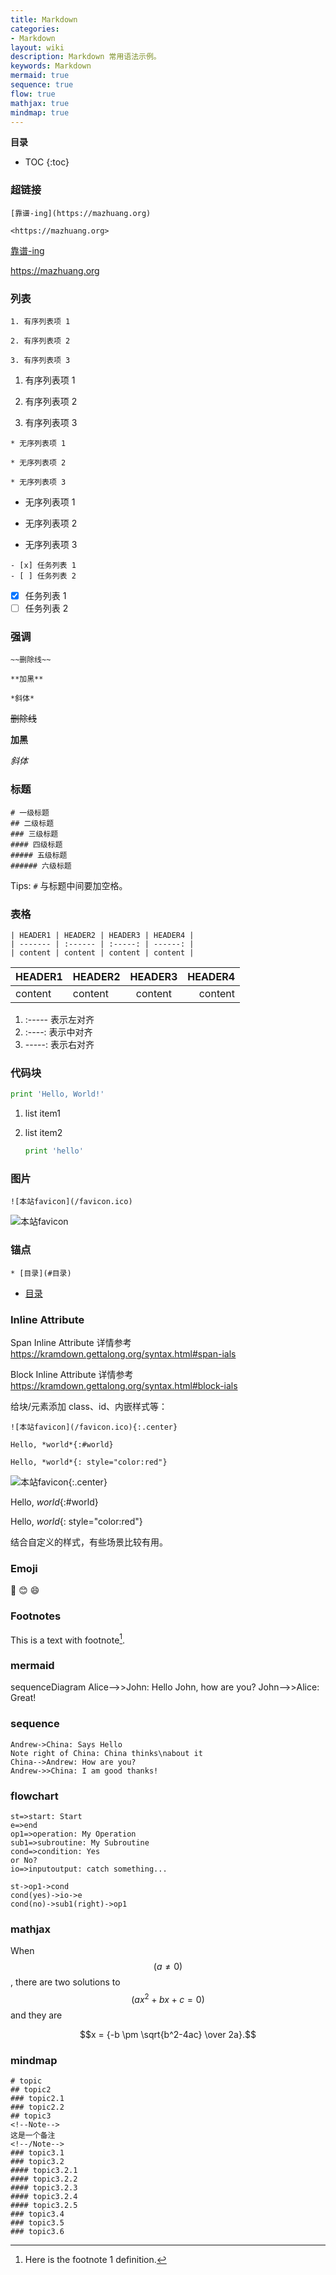 ```yaml
---
title: Markdown
categories:
- Markdown
layout: wiki
description: Markdown 常用语法示例。
keywords: Markdown
mermaid: true
sequence: true
flow: true
mathjax: true
mindmap: true
---
```


**目录**

* TOC
{:toc}

### 超链接

```
[靠谱-ing](https://mazhuang.org)

<https://mazhuang.org>
```

[靠谱-ing](https://mazhuang.org)  

<https://mazhuang.org>

### 列表

```
1. 有序列表项 1

2. 有序列表项 2

3. 有序列表项 3
```

1. 有序列表项 1

2. 有序列表项 2

3. 有序列表项 3

```
* 无序列表项 1

* 无序列表项 2

* 无序列表项 3
```

* 无序列表项 1

* 无序列表项 2

* 无序列表项 3

```
- [x] 任务列表 1
- [ ] 任务列表 2
```

- [x] 任务列表 1
- [ ] 任务列表 2

### 强调

```
~~删除线~~

**加黑**

*斜体*
```

~~删除线~~

**加黑**

*斜体*

### 标题

```
# 一级标题
## 二级标题
### 三级标题
#### 四级标题
##### 五级标题
###### 六级标题
```

Tips: `#` 与标题中间要加空格。

### 表格

```
| HEADER1 | HEADER2 | HEADER3 | HEADER4 |
| ------- | :------ | :-----: | ------: |
| content | content | content | content |
```

| HEADER1 | HEADER2 | HEADER3 | HEADER4 |
| ------- | :------ | :-----: | ------: |
| content | content | content | content |

1. :----- 表示左对齐
2. :----: 表示中对齐
3. -----: 表示右对齐

### 代码块

```python
print 'Hello, World!'
```

1. list item1

2. list item2

   ```python
   print 'hello'
   ```

### 图片

```
![本站favicon](/favicon.ico)
```

![本站favicon](/favicon.ico)

### 锚点

```
* [目录](#目录)
```

* [目录](#目录)

### Inline Attribute

Span Inline Attribute 详情参考 <https://kramdown.gettalong.org/syntax.html#span-ials>

Block Inline Attribute 详情参考 <https://kramdown.gettalong.org/syntax.html#block-ials>

给块/元素添加 class、id、内嵌样式等：

```
![本站favicon](/favicon.ico){:.center}

Hello, *world*{:#world} 

Hello, *world*{: style="color:red"} 
```

![本站favicon](/favicon.ico){:.center}

Hello, *world*{:#world} 

Hello, *world*{: style="color:red"} 

结合自定义的样式，有些场景比较有用。

### Emoji

:camel:
:blush:
:smile:

### Footnotes

This is a text with footnote[^1].

### mermaid

<div class="mermaid">
sequenceDiagram
    Alice-->>John: Hello John, how are you?
    John-->>Alice: Great!
</div>

### sequence

```sequence
Andrew->China: Says Hello
Note right of China: China thinks\nabout it
China-->Andrew: How are you?
Andrew->>China: I am good thanks!
```

### flowchart

```flow
st=>start: Start
e=>end
op1=>operation: My Operation
sub1=>subroutine: My Subroutine
cond=>condition: Yes
or No?
io=>inputoutput: catch something...

st->op1->cond
cond(yes)->io->e
cond(no)->sub1(right)->op1
```

### mathjax

When $$(a \ne 0)$$, there are two solutions to $$(ax^2 + bx + c = 0)$$ and they are

$$x = {-b \pm \sqrt{b^2-4ac} \over 2a}.$$

### mindmap

```mindmap
# topic
## topic2
### topic2.1
### topic2.2
## topic3
<!--Note-->
这是一个备注
<!--/Note-->
### topic3.1
### topic3.2
#### topic3.2.1
#### topic3.2.2
#### topic3.2.3
#### topic3.2.4
#### topic3.2.5
### topic3.4
### topic3.5
### topic3.6
```

[^1]: Here is the footnote 1 definition.
